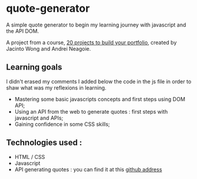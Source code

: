 # quote-generator

A simple quote generator to begin my learning journey with javascript and the API DOM.<br/> 

A project from a course, <a href="https://www.udemy.com/course/javascript-web-projects-to-build-your-portfolio-resume">20 projects to build your portfolio</a>, created by Jacinto Wong and Andrei Neagoie.<br/>

## Learning goals 

I didn't erased my comments I added below the code in the js file in order to shaw what was my reflexions in learning.  
  
- Mastering some basic javascripts concepts and first steps using DOM API;
- Using an API from the web to generate quotes : first steps with javascript and APIs;
- Gaining confidence in some CSS skills; 

## Technologies used : 
- HTML / CSS 
- Javascript 
- API generating quotes : you can find it at this <a href="https://github.com/ssokurenko/quotes-react-app">github address</a><br/> 
